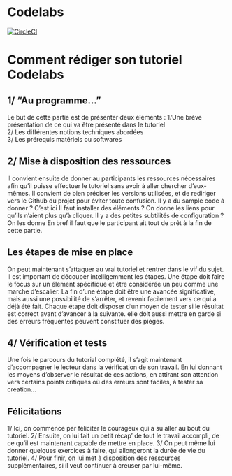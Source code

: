 # Codelabs

[![CircleCI](https://circleci.com/gh/eleven-labs/codelabs/tree/master.svg?style=svg)](https://circleci.com/gh/eleven-labs/codelabs/tree/master)
# Comment rédiger son tutoriel Codelabs

## 1/ “Au programme…”

Le but de cette partie est de présenter deux éléments : 
1/Une brève présentation de ce qui va être présenté dans le tutoriel  
2/ Les différentes notions techniques abordées  
3/ Les prérequis matériels ou softwares  

## 2/ Mise à disposition des ressources

Il convient ensuite de donner au participants les ressources nécessaires afin qu’il puisse effectuer le tutoriel sans avoir à aller chercher d’eux-mêmes. Il convient de bien préciser les versions utilisées, et de rediriger vers le Github du projet pour éviter toute confusion.
Il y a du sample code à donner ? C’est ici
Il faut installer des éléments ? On donne les liens pour qu’ils n’aient plus qu’à cliquer.
Il y a des petites subtilités de configuration ? On les donne
En bref il faut que le participant ait tout de prêt à la fin de cette partie.


## Les étapes de mise en place

On peut maintenant s’attaquer au vrai tutoriel et rentrer dans le vif du sujet.
Il est important de découper intelligemment les étapes.
Une étape doit faire le focus sur un élément spécifique et être considérée un peu comme une marche d’escalier. La fin d’une étape doit être une avancée significative, mais aussi une possibilité de s’arrêter, et revenir facilement vers ce qui a déjà été fait.
Chaque étape doit disposer d’un moyen de tester si le résultat est correct avant d’avancer à la suivante. elle doit aussi mettre en garde si des erreurs fréquentes peuvent constituer des pièges.


## 4/ Vérification et tests

Une fois le parcours du tutorial complété, il s’agit maintenant d’accompagner le lecteur dans la vérification de son travail. En lui donnant les moyens d’observer le résultat de ces actions, en attirant son attention vers certains points critiques où des erreurs sont faciles, à tester sa création...

## Félicitations

1/ Ici, on commence par féliciter le courageux qui a su aller au bout du tutoriel.
2/ Ensuite, on lui fait un petit récap’ de tout le travail accompli, de ce qu’il est maintenant capable de mettre en place.
3/ On peut même lui donner quelques exercices à faire, qui allongeront la durée de vie du tutoriel.
4/ Pour finir, on lui met à disposition des ressources supplémentaires, si il veut continuer à creuser par lui-même.
